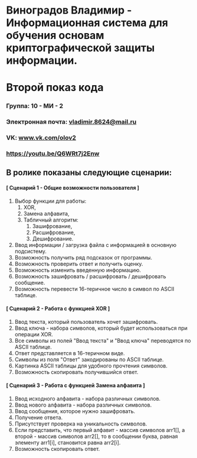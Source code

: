 Виноградов Владимир - Информационная система для обучения основам криптографической защиты информации.
==================================
Второй показ кода
==================================

### Группа: 10 - МИ - 2

### Электронная почта: vladimir.8624@mail.ru

### VK: www.vk.com/olov2

### https://youtu.be/Q6WRt7j2Enw

## В ролике показаны следующие сценарии:

#### [ Сценарий 1 - Общие возможности пользователя ]

1. Выбор функции для работы:
	1. XOR,
  	2. Замена алфавита,
  	3. Табличный алгоритм:
		1. Зашифрование,
		2. Расшифрование,
		3. Дешифрование.
2. Ввод информации / загрузка файла с информацией в основную подсистему.
3. Возможность получить ряд подсказок от программы.
4. Возможность проверить ответ и получить оценку.
5. Возможность изменить введенную информацию.
6. Возможность зашифровать / расшифровать / дешифровать сообщение.
7. Возможность перевести 16-теричное число в символ по ASCII таблице.

#### [ Сценарий 2 - Работа с функцией XOR ]

1. Ввод текста, который пользователь хочет зашифровать.
2. Ввод ключа - набора символов, который будет использоваться при операции XOR.
3. Все символы из полей "Ввод текста" и "Ввод ключа" переводятся по ASCII таблице.
4. Ответ представляется в 16-теричном виде.
5. Символы из поля "Ответ" закодированы по ASCII таблице.
6. Картинка ASCII таблицы для удобного прочтения символов. 
7. Возможность скопировать получившийся ответ.

#### [ Сценарий 3 - Работа с функцией Замена алфавита ]

1. Ввод исходного алфавита - набора различных символов.
2. Ввод нового алфавита - набора различных символов.
3. Ввод сообщения, которое нужно зашифровать.
4. Получение ответа.
5. Присутствует проверка на уникальность символов.
6. Если представить, что первый алфавит - массив символов arr1[], а второй - массив символов arr2[], то в сообщении буква, равная элементу arr1[i], становится равна arr2[i].
7. Возможность скопировать ответ.

